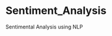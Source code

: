 # Sentiment_Analysis
Sentimental Analysis using NLP
<p
Here is a list of models in which Sentimental Analysis can be used 
<p>

